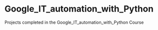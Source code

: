 # Google_IT_automation_with_Python
Projects completed in the Google_IT_automation_with_Python Course
